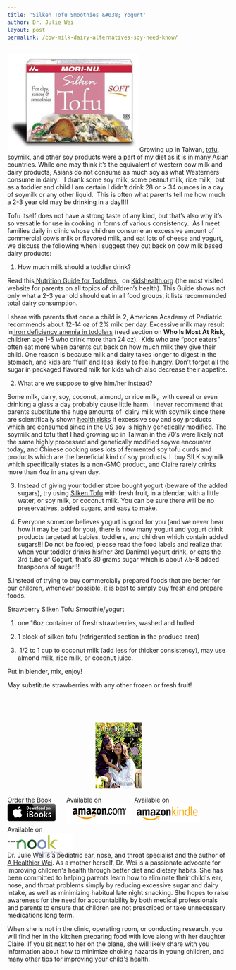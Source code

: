 ```yaml
---
title: 'Silken Tofu Smoothies &#038; Yogurt'
author: Dr. Julie Wei
layout: post
permalink: /cow-milk-dairy-alternatives-soy-need-know/
---
```

<img class="alignleft size-medium wp-image-1057" src="/wp-content/uploads/2014/05/silken-tofu-300x221.jpg" alt="silken tofu" width="300" height="221" />Growing up in Taiwan, [tofu][1], soymilk, and other soy products were a part of my diet as it is in many Asian countries. While one may think it&#8217;s the equivalent of western cow milk and dairy products, Asians do not consume as much soy as what Westerners consume in dairy.   I drank some soy milk, some peanut milk, rice milk,  but as a toddler and child I am certain I didn&#8217;t drink 28 or > 34 ounces in a day of soymilk or any other liquid.  This is often what parents tell me how much a 2-3 year old may be drinking in a day!!!!

Tofu itself does not have a strong taste of any kind, but that&#8217;s also why it&#8217;s so versatile for use in cooking in forms of various consistency.  As I meet families daily in clinic whose children consume an excessive amount of commercial cow&#8217;s milk or flavored milk, and eat lots of cheese and yogurt, we discuss the following when I suggest they cut back on cow milk based dairy products:

1. How much milk should a toddler drink?

Read this[ Nutrition Guide for Toddlers ][2]  on [Kidshealth.org][3] (the most visited website for parents on all topics of children&#8217;s health). This Guide shows not only what a 2-3 year old should eat in all food groups, it lists recommended total dairy consumption.

I share with parents that once a child is 2, American Academy of Pediatric recommends about 12-14 oz of 2% milk per day. Excessive milk may result in[ iron deficiency anemia in toddlers][4] (read section on **Who Is Most At Risk**, children age 1-5 who drink more than 24 oz).  Kids who are &#8220;poor eaters&#8221; often eat more when parents cut back on how much milk they give their child. One reason is because milk and dairy takes longer to digest in the stomach, and kids are &#8220;full&#8221; and less likely to feel hungry. Don&#8217;t forget all the sugar in packaged flavored milk for kids which also decrease their appetite.

2. What are we suppose to give him/her instead?

Some milk, dairy, soy, coconut, almond, or rice milk,  with cereal or even drinking a glass a day probably cause little harm.  I never recommend that parents substitute the huge amounts of  dairy milk with soymilk since there are scientifically shown [health risks][5] if excessive soy and soy products which are consumed since in the US soy is highly genetically modified. The soymilk and tofu that I had growing up in Taiwan in the 70&#8242;s were likely not the same highly processed and genetically modified soywe encounter today, and Chinese cooking uses lots of fermented soy tofu curds and products which are the beneficial kind of soy products. I  buy SILK soymilk which specifically states is a non-GMO product, and Claire rarely drinks more than 4oz in any given day.

3. Instead of giving your toddler store bought yogurt (beware of the added sugars), try using [Silken Tofu][6] with fresh fruit, in a blendar, with a little water, or soy milk, or coconut milk. You can be sure there will be no preservatives, added sugars, and easy to make.

4. Everyone someone believes yogurt is good for you (and we never hear how it may be bad for you), there is now many yogurt and yogurt drink products targeted at babies, toddlers, and children which contain added sugars!!! Do not be fooled, please read the food labels and realize that when your toddler drinks his/her 3rd Danimal yogurt drink, or eats the 3rd tube of Gogurt, that&#8217;s 30 grams sugar which is about 7.5-8 added teaspoons of sugar!!!

5.Instead of trying to buy commercially prepared foods that are better for our children, whenever possible, it is best to simply buy fresh and prepare foods.

Strawberry Silken Tofu Smoothie/yogurt  
1. one 16oz container of fresh strawberries, washed and hulled

2. 1 block of silken tofu (refrigerated section in the produce area)

3.  1/2 to 1 cup to coconut milk (add less for thicker consistency), may use almond milk, rice milk, or coconut juice.

Put in blender, mix, enjoy!

May substitute strawberries with any other frozen or fresh fruit!

&nbsp;

&nbsp;

<span style="width:105px;display:table;margin:0 auto;"><a href="the-book/"><img src="/wp-content/uploads/2014/04/AHealthierWei_cover_150.png" /></a></span>

<p style="height:80px">
  <span style="width:130px;display:inline-block;vertical-align:top;"> Order the Book <a href="https://itunes.apple.com/us/book/a-healthier-wei/id806784060?ls=1&mt=11#" target="_blank" > <img class="size-full wp-image-944" alt="Apple iBooks" title="Apple iBooks" src="/wp-content/uploads/2014/02/Download_on_iBooks_Badge_US-UK_110x40_090513.png" width="110" height="40" /></a> </span> <span style="width:150px;display:inline-block;vertical-align:top;">Available on <a href="http://amzn.to/1fSNqeb" target="_blank" > <img class="size-full wp-image-945" alt="Amazon.com" title="Amazon.com" src="/wp-content/uploads/2014/02/amazon_com_logo_160.jpg" width="160" height="47" /> </a> </span> <span  style="width:150px;display:inline-block;vertical-align:top;">Available on <a href="http://amzn.to/1eHEfNl" target="_blank" > <img class="size-full wp-image-946" alt="Amazon Kindle" title="Amazon Kindle" src="/wp-content/uploads/2014/02/kindle_logo_160.jpg" width="160" height="43" /> </a> </span> <span style="width:150px;display:inline-block;vertical-align:top;">Available on <a href="http://www.barnesandnoble.com/w/a-healthier-wei-julie-wei/1118260302?ean=2940148244592&itm=1&usri=2940148244592" target="_blank" > <img class="size-full wp-image-947" alt="Nook" title="Nook" src="/wp-content/uploads/2014/02/nook_logo_160.png" width="160" height="52" /></a> </span>
</p>

\-----

Dr. Julie Wei is a pediatric ear, nose, and throat specialist and the author of [A Healthier Wei][7]. As a mother herself, Dr. Wei is a passionate advocate for improving children's health through better diet and dietary habits. She has been committed to helping parents learn how to eliminate their child's ear, nose, and throat problems simply by reducing excessive sugar and dairy intake, as well as minimizing habitual late night snacking. She hopes to raise awareness for the need for accountability by both medical professionals and parents to ensure that children are not prescribed or take unnecessary medications long term. 

When she is not in the clinic, operating room, or conducting research, you will find her in the kitchen preparing food with love along with her daughter Claire. If you sit next to her on the plane, she will likely share with you information about how to minimize choking hazards in young children, and many other tips for improving your child's health.

 [1]: http://foodreference.about.com/od/Asian/a/What-Is-Tofu.htm
 [2]: http://kidshealth.org/parent/nutrition_center/healthy_eating/toddler_food.html
 [3]: http://kidshealth.org/
 [4]: http://www.cdc.gov/nutrition/everyone/basics/vitamins/iron.html
 [5]: http://www.huffingtonpost.com/dr-mercola/soy-health_b_1822466.html
 [6]: http://www.thekitchn.com/silken-tofu-an-interview-with-andrea-nguyenexpert-interview-171294
 [7]: the-book